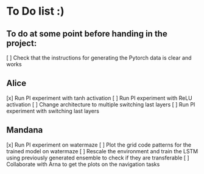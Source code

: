 # To Do list :)

## To do at some point before handing in the project:
[ ] Check that the instructions for generating the Pytorch data is clear and works

## Alice
[x] Run PI experiment with tanh activation
[ ] Run PI experiment with ReLU activation
[ ] Change architecture to multiple switching last layers
[ ] Run PI experiment with switching last layers

## Mandana
[x] Run PI experiment on watermaze
[ ] Plot the grid code patterns for the trained model on watermaze 
[ ] Rescale the environment and train the LSTM using previously generated ensemble to check if they are transferable
[ ] Collaborate with Arna to get the plots on the navigation tasks

